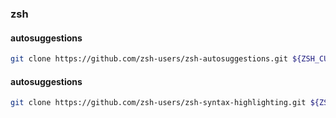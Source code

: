 ### zsh

#### autosuggestions
```bash
git clone https://github.com/zsh-users/zsh-autosuggestions.git ${ZSH_CUSTOM:~/.oh-my-zsh/custom}/plugins/zsh-autosuggestions
```
#### autosuggestions
```bash
git clone https://github.com/zsh-users/zsh-syntax-highlighting.git ${ZSH_CUSTOM:~/.oh-my-zsh/custom}/plugins/zsh-syntax-highlighting
```
